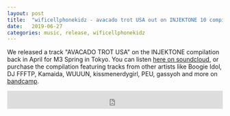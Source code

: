 ```yaml
---
layout: post
title:  "wificellphonekidz - avacado trot USA out on INJEKTONE 10 compilation"
date:   2019-06-27
categories: music, release, wificellphonekidz
---
```


We released a track "AVACADO TROT USA" on the INJEKTONE compilation back in April for M3 Spring in
Tokyo. You can listen <a href="https://soundcloud.com/wificellphonekidz/avacado-trot-usa">here on soundcloud</a>, or purchase the compilation featuring tracks from other artists like Boogie Idol, DJ FFFTP, Kamaida, WUUUN, kissmenerdygirl, PEU, gassyoh and more on <a href="https://inagerecords.bandcamp.com/album/injektone-10">bandcamp</a>.

<iframe style="border: 0; width: 100%; height: 42px;" src="https://bandcamp.com/EmbeddedPlayer/album=3050378482/size=small/bgcol=ffffff/linkcol=0687f5/track=1876982144/transparent=true/" seamless><a href="http://inagerecords.bandcamp.com/album/injektone-10">INJEKTONE 10 by Wificellphonekidz</a></iframe>
